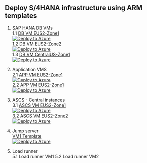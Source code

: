 ## Deploy S/4HANA infrastructure using ARM templates <br/>

1. SAP HANA DB VMs </br>
1.1 [DB VM EUS2-Zone1](https://github.com/ge-duta/azure-acp-public/blob/master/ACP-499/ACP-501VMs/1.DB-SAP-HANA-ARM/DBtemplate.json)  
[![Deploy to Azure ](https://aka.ms/deploytoazurebutton)](https://portal.azure.com/#create/Microsoft.Template/uri/https%3A%2F%2Fraw.githubusercontent.com%2Fge-duta%2Fazure-acp-public%2Fmaster%2FACP-499%2FACP-501VMs%2F1.DB-SAP-HANA-ARM%2FDBtemplate.json) </br>
1.2 [DB VM EUS2-Zone2](https://github.com/ge-duta/azure-acp-public/blob/master/ACP-499/ACP-501VMs/1.DB-SAP-HANA-ARM/DBtemplateEUS2Zone2.json)  
[![Deploy to Azure ](https://aka.ms/deploytoazurebutton)](https://portal.azure.com/#create/Microsoft.Template/uri/https%3A%2F%2Fraw.githubusercontent.com%2Fge-duta%2Fazure-acp-public%2Fmaster%2FACP-499%2FACP-501VMs%2F1.DB-SAP-HANA-ARM%2FDBtemplateEUS2Zone2.json) </br>
1.3 [DB VM CentralUS-Zone1](https://github.com/ge-duta/azure-acp-public/tree/master/ACP-499/ACP-501VMs/jumpVM)  
[![Deploy to Azure ](https://aka.ms/deploytoazurebutton)](https://portal.azure.com/#create/Microsoft.Template/uri/https%3A%2F%2Fraw.githubusercontent.com%2Fge-duta%2Fazure-acp-public%2Fmaster%2FACP-499%2FACP-501VMs%2FASCS-VM%2FASCStemplate.json) </br>

2. Application VMS </br>
2.1 [APP VM EUS2-Zone1](https://github.com/ge-duta/azure-acp-public/tree/master/ACP-499/ACP-501VMs/APP)   
[![Deploy to Azure ](https://aka.ms/deploytoazurebutton)](https://portal.azure.com/#create/Microsoft.Template/uri/https%3A%2F%2Fraw.githubusercontent.com%2Fge-duta%2Fazure-acp-public%2Fmaster%2FACP-499%2FACP-501VMs%2FAPP%2FAPP-VM01-template.json)  </br>
2.2 [APP VM EUS2-Zone1](https://github.com/ge-duta/azure-acp-public/tree/master/ACP-499/ACP-501VMs/APP)   
[![Deploy to Azure ](https://aka.ms/deploytoazurebutton)](https://portal.azure.com/#create/Microsoft.Template/uri/https%3A%2F%2Fraw.githubusercontent.com%2Fge-duta%2Fazure-acp-public%2Fmaster%2FACP-499%2FACP-501VMs%2FAPP%2FAPP-VM01-template.json)  </br>


3. ASCS - Central instances </br>
3.1 [ASCS VM EUS2-Zone1](https://github.com/ge-duta/azure-acp-public/tree/master/ACP-499/ACP-501VMs)  
[![Deploy to Azure ](https://aka.ms/deploytoazurebutton)](https://portal.azure.com/#create/Microsoft.Template/uri/https%3A%2F%2Fraw.githubusercontent.com%2Fge-duta%2Fazure-acp-public%2Fmaster%2FACP-499%2FACP-501VMs%2FASCS-VM%2FASCStemplate.json) </br>
3.2 [ASCS VM EUS2-Zone2](https://github.com/ge-duta/azure-acp-public/tree/master/ACP-499/ACP-501VMs)  
[![Deploy to Azure ](https://aka.ms/deploytoazurebutton)](https://portal.azure.com/#create/Microsoft.Template/uri/https%3A%2F%2Fraw.githubusercontent.com%2Fge-duta%2Fazure-acp-public%2Fmaster%2FACP-499%2FACP-501VMs%2FASCS-VM2%2FASCStemplate.json) </br>

4. Jump server</br>
 [VM1 Template](https://github.com/ge-duta/azure-acp-public/tree/master/ACP-499/ACP-501VMs/jumpVM)      
[![Deploy to Azure ](https://aka.ms/deploytoazurebutton)](https://portal.azure.com/#create/Microsoft.Template/uri/https%3A%2F%2Fraw.githubusercontent.com%2Fge-duta%2Fazure-acp-public%2Fmaster%2FACP-499%2FACP-501VMs%2FjumpVM%2FJumpVMtemplate.json)  </br>

5. Load runner </br>
5.1 Load runner VM1
5.2 Load runner VM2